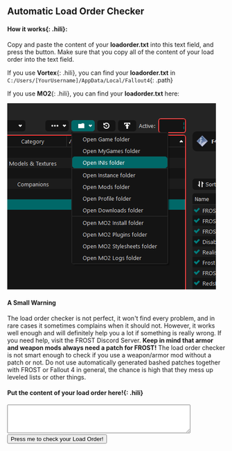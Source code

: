 
## Automatic Load Order Checker

#### **How it works**{: .hili}:
Copy and paste the content of your **loadorder.txt** into this text field, and press the button.
Make sure that you copy all of the content of your load order into the text field.

If you use **Vortex**{: .hili}, you can find your **loadorder.txt** in `C:/Users/[YourUsername]/AppData/Local/Fallout4`{: .path}

If you use **MO2**{: .hili}, you can find your **loadorder.txt** here:

![MO2 LO location](./assets/images/mo2_load_order_location.png)


#### A Small Warning
The load order checker is not perfect, it won't find every problem, and in rare cases it sometimes complains when it should not.
However, it works well enough and will definitely help you a lot if something is really wrong.
If you need help, visit the FROST Discord Server.
**Keep in mind that armor and weapon mods always need a patch for FROST!** 
The load order checker is not smart enough to check if you use a weapon/armor mod without a patch or not.
Do not use automatically generated bashed patches together with FROST or Fallout 4 in general, the chance is high that they mess up leveled lists or other things.

#### **Put the content of your load order here!**{: .hili}

<textarea id="loadordertxt" name="txtBody" rows="4" cols="50" style="color:black"></textarea>
<input id="clickMe" type="button" value="Press me to check your Load Order!" onclick="checkLoadOrder();" style="color:black" />

<div id="content"></div>

<script>

const required_plugins =  [
            "Unofficial Fallout 4 Patch.esp",
            "FROST.esp",
            "RedsFrostFixes.esp",
            "aFrostMod.esp",
            "FROST - UFO4P Patch.esp",
            "FCF_Main.esp",
            "FCF_Previsibines.esp"
        ];
const frost_core_plugins = [
            "FROST.esp",
            "RedsFrostFixes.esp",
            "aFrostMod.esp",
            "FROST - UFO4P Patch.esp"
  ];

const incompatible_plugins =  [
            "unofficial fallout 4 patch.esp",
            "ManufacturingExtended.esp",
            "SS2_DLCSettlerPatch.esp",
            "Modern Weapon Replacer - Glock 19x Ardent117 - 10mm Pistols.esp",
            "Modern Weapon Replacer - Glock 19x Ardent117 - Deliverer.esp",
            "Modern Weapon Replacer - Glock 19x Ardent117 - Gamma Guns.esp",
            "Modern Weapon Replacer - CombinedArmsEXPack - Mk12 - Handmade Rifles.esp",
            "Modern Weapon Replacer - CombinedArmsEXPack - Mk12 - Combat Rifles.esp",
            "Modern Weapon Replacer - CombinedArmsEXPack - Mk12 - Assault Rifles.esp",
            "ValdacilsItemSorting-00-ValsPicks-DLCVersion.esp",
            "ValdacilsItemSorting-00-ValsPicks-NoDLCVersion-VanillaWeight.esp",
            "ValdacilsItemSorting-00-ValsPicks-NoDLCVersion.esp",
            "ValdacilsItemSorting-00-ValsPicks-DLCVersion-VanillaWeight.esp",
            "LOST - AWKCR VIS-G Items and Weight.esp",
            "Companion Infinite Ammo.esm",
            "Energy Weapon Replacer - Wattz Laser Gun - Institute Guns.esp",
            "Energy Weapon Replacer - Wattz Laser Gun - Laser Guns.esp",
            "Energy Weapon Replacer - Wattz Laser Gun - Laser Muskets.esp",
            "Modern Weapon Replacer - AK74M - Handmade Rifles.esp",
            "Wanderer Description Fix.esp",
            "Alias - SuperMutants.esp",
            "Alias - Gunner.esp",
            "Alias - Brotherhood.esp",
            "Alias - Triggermen.esp",
            "Alias - Raiders.esp",
            "ImmersiveLegendaryMutations.esp",
            "LegendariesTheyCanUse.esp",
            "Stuff of Legend.esp",
            "Stuff of Legend - Far Harbor.esp",
            "ECO.esp",
            "Penetration Framework.esp",
            "Better Explosives Redux.esp",
            "ECO_INNRoverride.esp",
            "CALIBER-COMPLEX.esm",
            "WeaponsFramework.esm",
            "Armament.esp",
            "htcwHighLevelPerks.esp",
            "FAR.esp",
            "Conquest.esp",
            "MAIM Distributor.esp",
            "MAIM 2.esp",
            "MAIM 2 - Dismemberment Patch.esp",
            "MAIM 2 - EZ Keywords.esp",
            "MAIM 2 - Point Lookout.esp",
            "MAIM 2 - Russian Stimpak Patch.esp",
            "MAIM 2 - Stimpaks Help You Breathe Patch.esp",
            "MutilatedDeadBodies.esp",
            "AnotherLife.esp",
            "Machete Damage Boost .esp",
            "LongerDrugEffects.esp",
            "FastSwordsMeleeRebalance.esp",
            "RangedWeaponRebalance.esp",
            "SpectacleIslandBoat.esp",
            "HiPolyFacesCompanionPlugin.esl",
            "ArmoredRaiderLeveledList.esp",
            "CaN - Player Pony.esp",
            "FatherCompanion.esp",
            "No Perk Level Requirements ALL DLC 3.0.esp",
            "Perks76.esp",
            "vertunlockminutemenpilot.esp",
            "Settlement PreCombine Changes.esp",
            "SS2.esm",
            "PerkReset.esp",
            "AAF_Violate.esp",
            "AnimatedRadaway.esp",
            "Animated Drinking.esp",
            "MilitarisedMinutemen_PatchesAddon.esp",
            "NW_FROST_Extended.esp",
            "Legendary Apocalypse.esp",
            "ArmorClothingOverhaul.esp",
            "ACO_DLCw03.esp",
            "Better Armor.esp",
            "Militarized Minutemen - Craftable Outfits.esp",
            "ExpandedBallisticWeave.esp",
            "NoRailRoadBallisticWeave.esp",
            "Brotherhood Power Armor Overhaul.esp",
            "The Deadly Commonwealth Expansion.esp",
            "PiperCaitCurieDialogueOverhaul.esp",
            "Stm_DiamondCityExpansion.esp",
            "UniquePlayer.esp",
            "NewSanctuary.esp",
            "WelcometoGoodneighbor.esp",
            "Extended weapon mods.esp",
            "More Cooking 1_1.esp",
            "SimSettlements_Patch_Nukaworld.esl",
            "ProjectMojave.esm",
            "SKK476OpenWorld.esp",
            "Loads.esm",
            "NewCalibers.esp",
            "ArmorKeywords_Patch_INNR_UFO4P.esp",
            "ArmorKeywords.esm",
            "DLCUltraHighResolution.esm",
            "Armorsmith Extended.esp",
            "Weaponsmith Extended 2.esp",
            "Better Locational Damage.esp",
            "Fallout 4 NPC Scaling and Enemy Buff 1.0.esp",
            "BLD - Leveled Lists - DLC.esp",
            "Crafting Mastery.esp",
            "Better Locational Damage - DLC_Automatron.esp",
            "Better Locational Damage - DLC_WWorkshop.esp",
            "Better Locational Damage - DLC_Nuka_World.esp",
            "Better Locational Damage - DLC_Far_Harbor.esp",
            "Loads of Ammo - Leveled Lists.esp",
            "Killable Children.esp",
            "Gas Mask ArmorKeywords.esp",
            "Gas Mask NPC.esp",
            "RaiderOverhaul.esp",
            "WeightlessMods.esp",
            "Better Locational Damage - Ghoul Edition.esp",
            "Better Locational Damage.esp",
            "UnbogusNPCScaling.esp",
            "UnbogusFallout.esp",
            "MK_Agony.esp",
            "Better Perks.esp",
            "WeightlessSpecialAmmo.esp",
            "TacticalTablet_Pip-BoyFlashlight.esp",
            "Agony_IAF_Patch.esp",
            "Z_Horizon.esp",
            "Z_Architect_EnhancedSettlements.esp",
            "Z_Architect_EnhancedSettlements_DLC.esp",
            "Z_Architect_Extras.esp",
            "Z_Architect_HomePlate.esp",
            "Z_CameraAddon.esp",
            "Z_Extras.esp",
            "Z_Horizon_DEFUI.esp",
            "Z_Horizon_DEFUI_MenusOnly.esp",
            "Z_Horizon_Desolation.esp",
            "Z_Horizon_Mode_Scavenger.esp",
            "Z_Horizon_Optional_ShortNaming.esp",
            "Z_Horizon_StrictCarryWeight.esp",
            "Z_Horizon_Timescale.esp",
            "Z_Horizon_WeaponPack01.esp",
            "Z_SettlementLimits.esp",
            "Z_Horizon_DLC_Automatron.esp",
            "Z_Horizon_DLC_FarHarbor.esp",
            "Z_Horizon_DLC_Nuka.esp",
            "Z_Horizon_DLC_Workshop01.esp",
            "Z_Horizon_DLC_Workshop02.esp",
            "Z_Horizon_DLC_Workshop03.esp",
            "Wasteland Heroines Replacer All in One_2.0.esp",
            "PRP.esp",
            "PPF.esm",
            "DamnApocalypse_CORE.esm",
            "America Rising - A Tale of the Enclave.esp",
            "DarkerNights.esp",
            "SimSettlements.esm",
            "SS2Extended.esp",
            "LegendaryModification.esp",
            "Companion Infinite Ammo.esp",
            "StartMeUp.esp",
            "LootableVertibirds.esp",
            "HeightstestNukaWorld.esp",
            "Heightstest.esp",
            "AnimChemRedux.esp",
            "DiamondCityAutoClose.esp",
            "W.A.T.Minutemen.esp",
            "More Armor Slots - All Dlc.esp",
            "More Armor Slots.esp",
            "BetterModDescriptions.esp",
            "BetterModDescriptionsLite.esp",
            "DeadlierDeathclaws.esp",
            "CommonwealthChooksAndBunnies.esp",
            "True Legendary Enemies.esp",
            "CommonwealthCritters.esp",
            "CommonwealthCritters - Both DLC.esp",
            "CommonwealthCritters - Far Harbor.esp",
            "CommonwealthCritters - Nuka World.esp",
            "WorldwideGhoulsV400.esl",
            "WorldwideGhoulsV400.esp",
            "Give Me That Bottle.esp",
            "moreuniques.esp",
            "lovingcait.esp",
            "lovingpiper.esp",
            "busty grrl.esp",
            "lovingcurie.esp",
            "automatron protectrons expanded.esp",
            "angler.esp",
            "the deadly commonwealth expansion.esp",
            "buffed minutemen.esp",
            "ConcealedArmor.esm",
            "Pip-Boy Flashlight.esp",
            "Live Dismemberment - Brutal.esp",
            "Live Dismemberment - Insane-o.esp",
            "Live Dismemberment - Liebermode.esp",
            "Live Dismemberment - Mental.esp",
            "Live Dismemberment - Mind-Blowing.esp",
            "Live Dismemberment - POSTAL.esp",
            "Live Dismemberment - Regular.esp",
            "BetterCompanions.esp",
            "AWKCR - Mod Power Armor Engine Glitch Fix.esp",
            "Campsite-AWKCR.esp",
            "WestTekTacticalOptics-AWKCR.esp",
            "AutomatronUnlocked.esp",
            "Scavver's Toolbox.esp",
            "MojaveImports.esp",
            "VendorItemSteal.esp",
            "MegaExplosions_x1.5.esp",
            "nuka_world_vb_height_fix.esp",
            "UD_AlternateFarming_for_FROST.esp",
            "IV_Frost_Fungus_Farming.esp",
            "Jacq-FROST-CK-base.esp",
            "Jacq-FROST-NoMods.esp",
            "Jacq-FROST.esp",
            "Cleaner Railroad HQ Environment.esp",
            "DITC - Cooking Outputs Improved.esp",
            "ChildrenofGoodneighbor.esp",
            "Performance Enhancing Drugs.esp",
            "Immersive Alcoholic Drinks.esp",
            "MaleCait.esp",
            "Publick Occurrences Expanded.esp",
            "AnimatedIngestibles.esp",
            "SimHomestead.esp",
            "No Bloody Mess.esp",
            "SSNPC - Minutemen.esp",
            "RaiderFaceVariety_2.0.esp",
            "EK - MojaveImports.esp",
            "LoreFriendlySurvivalChems.esp"
        ];

const bad_plugins =  [
            "FrostFallUIPatch.esp",
            "FunctionalTank.esl",
            "M8r_Item_Tags_Vanilla.esp",
            "FROST-More Armor Slots.esp",
            "FROST - Backpack agility fix.esp",
            "FROST - Blight Brew Fix.esp",
            "Frost - NewGame.esp",
            "RRTV_FROST_EleanorRestored.esp",
            "FROST - Fungal Purge Patch.esp",
            "FROST - Fungal Purge Patch Chemist Edition.esp",
            "FrostMasksAndHelmets.esp",
            "FROST_NPCs-No-Ammo-Use.esp",
            "FROST_SimplifiedSorting_NPCs-No-Ammo-Use.esp",
            "Moneyswap.esp",
            "FROST - Fungal Purge fix.esp",
            "Frost Water Patch.esp",
            "shep 4thdoor.esp",
            "FrostACOBetterArmors.esp",
            "xx_FrostAndAgony.esp",
            "Ozzy.esp",
            "FROST Alliance Fix.esp",
            "CannibalWithSanity.esp",
            "Frost Buggs Bunny.esp",
            "Craftable Liquor Original.esp",
            "FrostACOBetterArmors.esp",
            "Frosty Cazador.esp",
            "FrostFungalStew.esp",
            "Frost Fatigues 2.0.esp",
            "Federation Hostile.esp",
            "Friendly Alliance Hostle Federation.esp",
            "Friendly Cannibals Hostile Federation.esp",
            "Friendly Remnants.esp",
            "Friendly Themis Hostile Federation.esp",
            "FROST Fusion Core Rebalance.esp",
            "Chill Weapon Weights.esp",
            "Frost Hunter.esp",
            "Power Helmet Rad Patch.esp",
            "FrostLoneWandererWithSettlements.esp",
            "FrostIsAgony.esp",
            "FrostWarning.esp",
            "Water Filter Not Junk.esp",
            "Frost Weaver.esp",
            "FungalPurgeEdit.esp",
            "Gas Mask FROST.esp",
            "FROST-MoreVoices.esp.3.esp",
            "FROST - KrebsAK Patch.esp",
            "Frost Wastland guide replacer name changes.esp",
            "ZygsFrostStart.esp",
            "Grhk_FROST_VIS-G_GMTBottle_Patch_v1.3.esp",
            "FROSTfix.esp",
            "frostdiamondremoval.esp",
            "FROST_WorkshopPatch.esp",
            "FROSTIntPR.esp",
            "FROSTIntPR_MoreDoors.esp",
            "FROSTIntPR_NW.esp",
            "FROSTIntPR_UIL.esp",
            "FROSTExtPR.esp",
            "FROSTExtPR_NW.esp",
            "FROSTExtPR_UEL.esp",
            "FROST NW Previs Patch.esp",
            "Frost-AWKCR Patch.esp",
            "Frost Construction.esp",
            "LD-Frost - Brutal.esp",
            "LD-Frost - Liebermode.esp",
            "LD-Frost - Regular.esp",
            "FROST Portable Instant Workbench.esp",
            "NPCLimitedAmmo - Automatron.esp",
            "NPCLimitedAmmo.esp",
            "FROST Tomato Wheat.esp",
            "Grhk_FROST_Weightless_Ammo.esp",
            "MK_Agony_VIS patch Non survival.esp",
            "xxFrost_Dogmeat.esp",
            "FCF_PrevisibinesDoors.esp",
            "FCF_PrevisibinesNW.esp",
            "FCF_PrevisibinesNW_UEL.esp",
            "FCF_PrevisibinesNW_UIL.esp",
            "Freeze.esp",
            "FROST Feral Fix.esp",
            "FrostNukaWorld.esp",
            "FROSTmoreDoors.esp",
            "ArgonnFROSTSanityTweakPatch.esp",
            "Frost PipTab.esp",
            "Z_LevelUp_HealingRemoval.esp"
        ];

const not_recommended_plugins =  [
            "Better Manufacturing.esp",
            "ValdacilsItemSorting-Mods.esp",
            "BetterItemSorting.esp",
            "Regening Life Giver.esp",
            "True Damage.esp",
            "MiscellaneousPerksPack.esp",
            "SKKHeadshotAnyActor.esl",
            "CaN.esm",
            "RealisticHunting.esp",
            "More Antibiotic Loot.esp",
            "More Power Armour Mods.esp",
            "More Power Armour Mods - Automatron.esp",
            "Alex_Stripper_Pole_2.esp",
            "Scrap Everything - Ultimate Edition.esp",
            "Famished.esp",
            "CombinedArmsNV.esp",
            "Damage Threshold.esm",
            "Mycophagy.esp",
            "FO4_AnimationsByLeito.esp",
            "Mutated Lust.esp",
            "SavageCabbage_Animations.esp",
            "LivingParasiteArmor.esp",
            "Atomic Lust.esp",
            "Marmo1233 - PowerArmorAirdrop.esp",
            "AAF_CreaturePack01.esp",
            "AAF_CreaturePack02DLC.esp",
            "TraumaOverrideHarness.esp",
            "AnimalLoverWastelandSeducer.esp",
            "LegendaryDropBugfix.esl",
            "TortureDevices.esm",
            "WashOutThatCum.esl",
            "AnimeRace_Nanako.esp",
            "Fleshsmith.esp",
            "SettlementAttacksBeyondFH.esp",
            "SettlementAttacksBeyondNW.esp",
            "NoRecoilReset.esp",
            "Gauss Non-explosive Rounds.esp",
            "NPCLimitedAmmo - Automatron.esp",
            "fusioncore permanent.esp",
            "Locksmith.esp",
            "Locky Bastard.esp",
            "AmmoCrafting.esp",
            "ImmersiveVendors.esp",
            "[ARR] FallEvil - Mega Zombie Pack.esp",
            "[ARR] FallEvil - Zombie Dogs REVisited.esp",
            "[ARR] FallEvil - Palehead.esp",
            "FallEvil - Complete Edition.esp",
            "Orphans.esp",
            "SurvivalistFirstAid.esp",
            "Atomguard.esp",
            "Autumn Overhaul.esp",
            "MoreWildlife.esl",
            "EvilInstituteHD2K.esl",
            "Bashed Patch, 0.esp",
            "Simple Ballistic Weave Expansion.esp",
            "P.A.C. Ammo Factory.esp",
            "Professional Ammo Crafting.esp",
            "WeightlessMods.esp",
            "WeightlessJunk.esp",
            "WeightlessMods.esp",
            "WeightlessAid.esp",
            "NoMedicsNoAmmoWeight.esp",
            "SimpleProstitutes.esl",
            "No Essential Npcs.esp",
            "ExplosionKnockdown.esp",
            "TheMobileMechanic.esp",
            "fusioncore permanent.esp",
            "XP From Companion Kills.esp",
            "Consistent Power Armor Overhaul.esp",
            "Brotherhood Power Armor Overhaul.esp",
            "AnimatedIngestibles.esp",
            "AnimatedInjestibles_RobotFix.esp",
            "Minuteman Watchtowers.esp",
            "SimpleProstitutes",
            "Realistic Survival Damage.esp",
            "CraftingFramework.esp",
            "Buildable_PAFrames.esp",
            "WeightlessJunk.esp",
            "More Power Armour Mods SPA.esp",
            "MK_Agony.esp",
            "Feral Ghoul Bite Skills.esp",
            "SolarPower.esp",
            "Safe SSEx.esp",
            "SSEX.esp",
            "Water Purification Stations.esp",
            "CraftableAmmo.esp",
            "CraftableAmmo_plus.esp",
            "Insignificant Object Remover.esp",
            "YouAreSPECIAL.esm",
            "jags78_ExtendedAgony.esp",
            "MK_Agony_Unofficial_Patch.esp",
            "ExpandedQuickCleanJamaicaPlain.esp",
            "Agony_IAF_Patch.esp",
            "MK_Agony_non Survival.esp",
            "AdvancedNeeds2_Expansion_01_Ghoulified.esp",
            "AdvancedNeeds2_Expansion_02_Spoilage.esp",
            "AdvancedNeeds2_Expansion_05_Gasmasks.esp",
            "AdvancedNeeds2_Patch_Campsite.esp",
            "AdvancedNeeds2_Patch_DLC.esp",
            "Flashy_CommonwealthFishing.esp",
            "Flashy_CommonwealthFishingFarHarborAddon.esp",
            "AdvancedNeeds2.esp",
            "Facials.esp"
        ];

const fcf_check_plugins = [
            "FCF_Main.esp",
            "FCF_Previsibines.esp",
            "FCF_Previsibines-TheForest.esp",
            "FCF_Previsibines-JSRSRegions.esp",
            "FCF_Previsibines-TheMarshlands.esp",
            "FCF_Previsibines-ELFX.esp",
            "FCF_Previsibines-MMHelipad.esp",
            "FCF_Previsibines-Oberland.esp",
            "FCF_Previsibines-Drawbridges.esp",
            "FCF_Previsibines-MFG.esp",
            "FCF_Hotfix.esp",
            "FCF_Previsibines-Hotfix.esp",
            "PLI_USAF_Satellite_Station_Olivia.esp",
            "PLI_USAF_Olivia FROSTified.esp",
            "Synthesis.esp",
            "SatelliteWorldMap.esp"
        ];


  function removeAllHtmlChildNodes(parent){
    while (parent.firstChild) {
        parent.removeChild(parent.firstChild);
    }
  }
  var counter_checker = 0;

  function myPrint(output_list, title, message) {
      if(output_list.length == 0){
        return
      }
      var p = document.createElement("p");
      let heading = document.createElement('h2');
      heading.innerHTML = title;
      let description = document.createElement('h5');
      description.innerHTML = message;
      p.appendChild(heading)
      p.appendChild(description)
      output_list.forEach(plugin => {
              let t = document.createElement("p")
              t.innerHTML = plugin;
              p.appendChild(t)})
      document.getElementById("content").appendChild(p);
      counter_checker++
  }


  function checkForCCmods(plugin_list){
    var result_list = [];
    plugin_list.forEach(plugin => {if (plugin.startsWith("cc")){result_list.push(plugin)}});
    return result_list;
  }

  function checkForMissingPlugins(plugin_list, check_list){
      var result_list = [];
      check_list.forEach(plugin => {if (!plugin_list.includes(plugin)){result_list.push(plugin)}});
      return result_list;
  }

  function checkForExistingPlugins(plugin_list, check_list){
      var result_list = [];
      check_list.forEach(plugin => {if (plugin_list.includes(plugin)){result_list.push(plugin)}});
      return result_list;
  }

  function checkFrostCore(plugin_list, check_list){
    var result_list = [];
    for(let i=1; i < check_list.length; i++){
      if (plugin_list.indexOf(check_list[i]) != plugin_list.indexOf(check_list[i-1])+1 ){
        result_list.push(check_list[i]);
      }
    }
    return result_list;
  }

  function checkFrostPluginOrderBefore(plugin_list){
    var result_list = [];
    for(let i = 0; i < plugin_list.indexOf("FROST.esp"); i++){
        let plugin = plugin_list[i];
        pluginS = plugin.toLowerCase()
        if (pluginS.includes("frost") || pluginS.includes("rff")){
          result_list.push(plugin)
        }
    }
    return result_list;
  }

  function checkFrostPluginOrderAfter(plugin_list){
    var result_list = [];
    //alert(plugin_list)
    //for(let i = plugin_list.indexOf("FROST.esp"); i < plugin_list.length-1; i++){
    let offset = plugin_list.indexOf("FROST - UFO4P Patch.esp");
    if (offset < 0){
      offset = plugin_list.indexOf("FROST.esp");
    }
    if (offset < 0){
      return [];
    }
    for(let i = offset; i < plugin_list.length-1; i++){
        let plugin = plugin_list[i];
        let pluginS = plugin.toLowerCase()
        //alert(plugin)
        const exception_list = ["IV_Misc_BoiledWaterBottles.esp", "IV_HC_Perk_Updated.esp","Cat Meat Recipe.esp","SatelliteWorldMap.esp", "PLI_USAF_Satellite_Station_Olivia.esp", "M8r Complex Sorter.esp", "ChillGhouls.esp", "VividWeatherDarkerNWindier.esp", "Nuclear weather.esp",
        "PollutedClimate.esp", "Calamity Weathers.esp", "Calamity Weathers - Far Harbor.esp", "Calamity Weathers - Nuka World.esp", "Calamity Weathers - Winter climate.esp", "PollutedClimate-Winter.esp", "Simple Winter Weather.esp"];
        if (!pluginS.includes("frost") && !pluginS.includes("rff") && !pluginS.includes("fcf") && exception_list.indexOf(plugin_list[i]) < 0){
          result_list.push(plugin)
        }
    }
    return result_list;
  }

    function checkPluginOrder(plugin_list, check_list){
      var result_list = [];
      for (let i = 0; i < check_list.length-1; i++){
          let plugin1 = check_list[i];
          let plugin2 = check_list[i+1];
          let pl1 = plugin_list.indexOf(plugin1);
          let pl2 = plugin_list.indexOf(plugin2);
          if (pl1 < 0 || pl2 < 0){
            continue
          }
          if (pl1 > pl2){
            result_list.push(plugin1);
          }
      }
      return result_list
  }

  function checkEndOfLO(plugin_list, check_list){
    var exist_list = checkForExistingPlugins(plugin_list, check_list)
    var result_list = []
    const sumbo =   plugin_list.length - exist_list.length
    for (let i = 0; i < check_list.length; i++){
          let plugin1 = check_list[i];
          let pl1 = plugin_list.indexOf(plugin1);
          if (pl1 < sumbo && pl1 >= 0){
            result_list.push(plugin1);
          }
      }
      return result_list
  }


  function checkLoadOrder(){
    counter_checker = 0;

    // Get the load order from the input field
    removeAllHtmlChildNodes(document.getElementById("content"))
    var load_order_text = document.getElementById('loadordertxt').value;
    var plugins = load_order_text.split('\n');

    // In case that the user inserted the content of his plugins.txt, we have to remove all of the '*' at the start of the lines
    for (let i = 0; i < plugins.length; i++){
      plugins[i]  = plugins[i].replace("*", "");
      plugins[i]  = plugins[i].trim();
    }

    //Ignore all lines that are shorter then 5 characters
    plugins = plugins.filter(plugin => plugin.length > 4);

    //Check if this is a valid load order
    if (plugins.length <= 2){
      return;
    }

    // Get the information from the load order
    const found_cc_plugins = checkForCCmods(plugins);
    const found_missing_plugins = checkForMissingPlugins(plugins, required_plugins);
    const found_incompatible_plugins = checkForExistingPlugins(plugins, incompatible_plugins);
    const found_bad_plugins = checkForExistingPlugins(plugins, bad_plugins);
    const found_not_recommended_plugins = checkForExistingPlugins(plugins, not_recommended_plugins);
    const found_wrong_order_plugins =  checkPluginOrder(plugins, required_plugins);
    const found_wrong_order_before_frost_plugins = checkFrostPluginOrderBefore(plugins, required_plugins);
    const found_wrong_sorted_fcf_plugins = checkEndOfLO(plugins, fcf_check_plugins);
    const found_wrong_order_after_frost_plugins = checkFrostPluginOrderAfter(plugins);
    const found_wrongly_sorted_core_plugins = checkFrostCore(plugins, frost_core_plugins);

    const cc_description = "Creation Club Content is often incompatible with FROST, immersion-breaking or needs a patch. There are currently no patches for CC content for FROST. Please remove all CC mods, unless they add paint for Power Armor, Armors or Weapons.";
    myPrint(found_cc_plugins, "Creation Club Content", cc_description);
    const missing_description = "You are missing the following plugins. Please install them and put them into the right spot in your load order!";
    myPrint(found_missing_plugins, "Missing Plugins", missing_description);

    const core_sorted_wrong_description = "The following polugins are \"Main Files\" of FROST, and you did not sort them correctly! Take a look again at Sorting Rule 5 and the example load order!"
    myPrint(found_wrongly_sorted_core_plugins, "Frost Main Files" ,core_sorted_wrong_description)

    const incompatible_description = "You are using mods that are incompatible with FROST. Please remove them!";
    myPrint(found_incompatible_plugins, "Incompatible Plugins", incompatible_description);

    const problematic_description = "The following plugins are problematic/outdated and should also be removed";
    myPrint(found_bad_plugins, "Problematic Plugins", problematic_description);

    const not_recommended_description = "The following plugins are not-recommended to be used with FROST, as they either need a patch that is way to complicated to make, or they do or add things that are already present in FROST, or because they are outdated/not necessary anymore.";
    myPrint(found_not_recommended_plugins, "Not-Recommended Plugins", not_recommended_description);
    const wrong_order_description = "The following plugins are sorted wrong. Please check the Load Order section to make sure that they are sorted correctly!";
    myPrint(found_wrong_order_plugins, "Following Plugins are sorted wrong", wrong_order_description);
    const wrong_order_before_frost_description = "All FROST mods need to be loaded AFTER \"FROST - UFO4P Patch.esp\"! The following FROST mods are not loaded after \"FROST - UFO4P Patch.esp\":";
    myPrint(found_wrong_order_before_frost_plugins, "FROST Plugins are sorted wrong", wrong_order_before_frost_description);

    const wrong_order_after_frost_description = "You should load these frost unrelated mods before Frost.esp, unless you know what you are doing and know how to use xEdit. If you are unsure about this, go to the FROST Discord and ask there for clarification."
    myPrint(found_wrong_order_after_frost_plugins, "Normal Plugins are sorted wrong", wrong_order_after_frost_description);

    const fcf_lo_end_description = "Please load the following plugins at the END of your load order, and read the sorting rules from above again VERY carefully."
    myPrint(found_wrong_sorted_fcf_plugins, "Problems at the end of the load order.", fcf_lo_end_description);

    if (counter_checker == 0){
        myPrint([""], "No problems were found", "The checker couldn't find any problems. Keep in mind that the checker is not perfect, there could still be something wrong with your load order.");
    }
}
</script>

